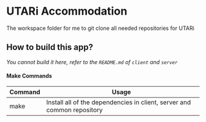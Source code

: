 # **UTARi Accommodation**

The workspace folder for me to git clone all needed repositories for UTARi

## How to build this app?

_*You cannot build it here, refer to the `README.md` of `client` and `server`*_

#### Make Commands

| Command | Usage                                                                   |
| ------- | ----------------------------------------------------------------------- |
| make    | Install all of the dependencies in client, server and common repository |
